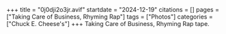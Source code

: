 +++
title = "0j0dji2o3jr.avif"
startdate = "2024-12-19"
citations = []
pages = ["Taking Care of Business, Rhyming Rap"]
tags = ["Photos"]
categories = ["Chuck E. Cheese's"]
+++
Taking Care of Business, Rhyming Rap tape.
